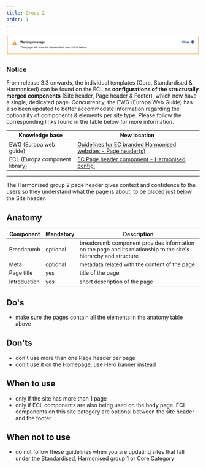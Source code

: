 ```yaml
---
title: Group 2
order: 1
---
```

![](/cms-images/soon-to-be-deprecated-image.png)

### Notice

From release 3.3 onwards, the individual templates (Core, Standardised & Harmonised) can be found on the ECL **as configurations of the structurally merged components** (Site header, Page header & Footer), which now have a single, dedicated page. Concurrently, the EWG (Europa Web Guide) has also been updated to better accommodate information regarding the optionality of components & elements per site type. Please follow the corresponding links found in the table below for more information.

| Knowledge base                 | New location                                                                                                                                        |
| ------------------------------ | --------------------------------------------------------------------------------------------------------------------------------------------------- |
| EWG (Europa web guide)         | [Guidelines for EC branded Harmonised websites - Page header(s)](https://wikis.ec.europa.eu/display/WEBGUIDE/EC+branded+harmonised+websites+design) |
| ECL (Europa component library) | [EC Page header component - Harmonised config.](https://ec.europa.eu/component-library/ec/components/page-header/usage/#harmonised)                 |

---

The Harmonised group 2 page header gives context and confidence to the users
so they understand what the page is about, to be placed just below the Site
header.

## Anatomy

| Component    | Mandatory | Description                                                                                                      |
| ------------ | --------- | ---------------------------------------------------------------------------------------------------------------- |
| Breadcrumb   | optional  | breadcrumb component provides information on the page and its relationship to the site's hierarchy and structure |
| Meta         | optional  | metadata related with the content of the page                                                                    |
| Page title   | yes       | title of the page                                                                                                |
| Introduction | yes       | short description of the page                                                                                    |

## Do's

- make sure the pages contain all the elements in the anatomy table above

## Don'ts

- don't use more than one Page header per page
- don't use it on the Homepage, use Hero banner instead

## When to use

- only if the site has more than 1 page
- only if ECL components are also being used on the body page. ECL components on this site category are optional between the site header and the footer

## When not to use

- do not follow these guidelines when you are updating sites that fall under the Standardised, Harmonised group 1 or Core Category
